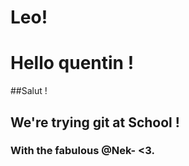 
# Leo!
# Hello quentin !
##Salut ! 
## We're trying git at School !
### With the fabulous @Nek-  <3.

